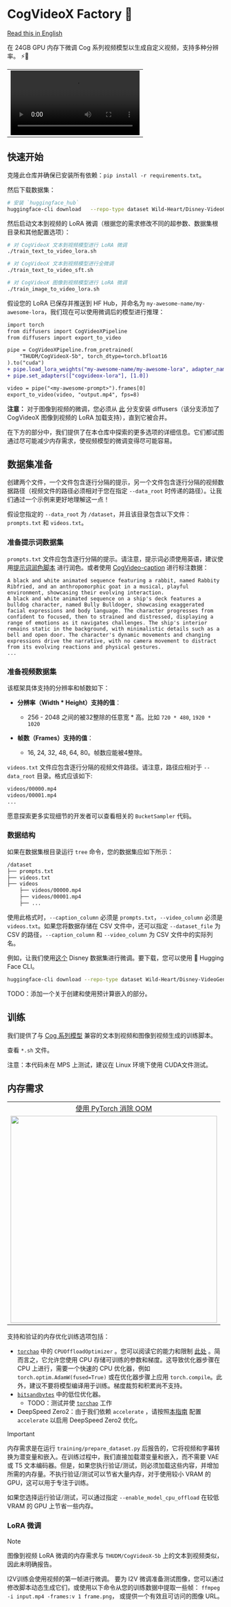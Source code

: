 # CogVideoX Factory 🧪

[Read this in English](./README_zh.md)

在 24GB GPU 内存下微调 Cog 系列视频模型以生成自定义视频，支持多种分辨率。 ⚡️📼

<table align="center">
<tr>
  <td align="center"><video src="https://github.com/user-attachments/assets/aad07161-87cb-4784-9e6b-16d06581e3e5">Your browser does not support the video tag.</video></td>
</tr>
</table>

## 快速开始

克隆此仓库并确保已安装所有依赖：`pip install -r requirements.txt`。

然后下载数据集：

```bash
# 安装 `huggingface_hub`
huggingface-cli download   --repo-type dataset Wild-Heart/Disney-VideoGeneration-Dataset   --local-dir video-dataset-disney
```

然后启动文本到视频的 LoRA 微调（根据您的需求修改不同的超参数、数据集根目录和其他配置选项）：

```bash
# 对 CogVideoX 文本到视频模型进行 LoRA 微调
./train_text_to_video_lora.sh

# 对 CogVideoX 文本到视频模型进行全微调
./train_text_to_video_sft.sh

# 对 CogVideoX 图像到视频模型进行 LoRA 微调
./train_image_to_video_lora.sh
```

假设您的 LoRA 已保存并推送到 HF Hub，并命名为 `my-awesome-name/my-awesome-lora`，我们现在可以使用微调后的模型进行推理：

```diff
import torch
from diffusers import CogVideoXPipeline
from diffusers import export_to_video

pipe = CogVideoXPipeline.from_pretrained(
    "THUDM/CogVideoX-5b", torch_dtype=torch.bfloat16
).to("cuda")
+ pipe.load_lora_weights("my-awesome-name/my-awesome-lora", adapter_name=["cogvideox-lora"])
+ pipe.set_adapters(["cogvideox-lora"], [1.0])

video = pipe("<my-awesome-prompt>").frames[0]
export_to_video(video, "output.mp4", fps=8)
```

**注意：** 对于图像到视频的微调，您必须从 [此](https://github.com/huggingface/diffusers/pull/9482) 分支安装
diffusers（该分支添加了 CogVideoX 图像到视频的 LoRA 加载支持），直到它被合并。

在下方的部分中，我们提供了在本仓库中探索的更多选项的详细信息。它们都试图通过尽可能减少内存需求，使视频模型的微调变得尽可能容易。

## 数据集准备

创建两个文件，一个文件包含逐行分隔的提示，另一个文件包含逐行分隔的视频数据路径（视频文件的路径必须相对于您在指定 `--data_root`
时传递的路径）。让我们通过一个示例来更好地理解这一点！

假设您指定的 `--data_root` 为 `/dataset`，并且该目录包含以下文件：`prompts.txt` 和 `videos.txt`。

### 准备提示词数据集

`prompts.txt`
文件应包含逐行分隔的提示。请注意，提示词必须使用英语，建议使用[提示词润色脚本](https://github.com/THUDM/CogVideo/blob/main/inference/convert_demo.py)
进行润色。或者使用 [CogVideo-caption](https://huggingface.co/THUDM/cogvlm2-llama3-caption) 进行标注数据：

```
A black and white animated sequence featuring a rabbit, named Rabbity Ribfried, and an anthropomorphic goat in a musical, playful environment, showcasing their evolving interaction.
A black and white animated sequence on a ship's deck features a bulldog character, named Bully Bulldoger, showcasing exaggerated facial expressions and body language. The character progresses from confident to focused, then to strained and distressed, displaying a range of emotions as it navigates challenges. The ship's interior remains static in the background, with minimalistic details such as a bell and open door. The character's dynamic movements and changing expressions drive the narrative, with no camera movement to distract from its evolving reactions and physical gestures.
...
```

### 准备视频数据集

该框架具体支持的分辨率和帧数如下：

- **分辨率（Width * Height）支持的值**：
    - 256 - 2048 之间的被32整除的任意宽 * 高。比如 `720 * 480`, `1920 * 1020`

- **帧数（Frames）支持的值**：
    - 16, 24, 32, 48, 64, 80。帧数应能被4整除。

`videos.txt` 文件应包含逐行分隔的视频文件路径。请注意，路径应相对于 `--data_root` 目录。格式应该如下:

```bash
videos/00000.mp4
videos/00001.mp4
...
```

愿意探索更多实现细节的开发者可以查看相关的 `BucketSampler` 代码。

### 数据结构

如果在数据集根目录运行 `tree` 命令，您的数据集应如下所示：

```bash
/dataset
├── prompts.txt
├── videos.txt
├── videos
    ├── videos/00000.mp4
    ├── videos/00001.mp4
    ├── ...
```

使用此格式时，`--caption_column` 必须是 `prompts.txt`，`--video_column` 必须是 `videos.txt`。如果您将数据存储在 CSV
文件中，还可以指定 `--dataset_file` 为 CSV 的路径，`--caption_column` 和 `--video_column` 为 CSV 文件中的实际列名。

例如，让我们使用[这个](https://huggingface.co/datasets/Wild-Heart/Disney-VideoGeneration-Dataset) Disney
数据集进行微调。要下载，您可以使用 🤗 Hugging Face CLI。

```bash
huggingface-cli download --repo-type dataset Wild-Heart/Disney-VideoGeneration-Dataset --local-dir video-dataset-disney
```

TODO：添加一个关于创建和使用预计算嵌入的部分。

## 训练

我们提供了与 [Cog 系列模型](https://huggingface.co/collections/THUDM/cogvideo-66c08e62f1685a3ade464cce)
兼容的文本到视频和图像到视频生成的训练脚本。

查看 `*.sh` 文件。

注意：本代码未在 MPS 上测试，建议在 Linux 环境下使用 CUDA文件测试。

## 内存需求

<table align="center">
<tr>
  <td align="center"><a href="https://www.youtube.com/watch?v=UvRl4ansfCg"> 使用 PyTorch 消除 OOM</a></td>
</tr>
<tr>
  <td align="center"><img src="assets/slaying-ooms.png" style="width: 480px; height: 480px;"></td>
</tr>
</table>

支持和验证的内存优化训练选项包括：

- [`torchao`](https://github.com/pytorch/ao) 中的 `CPUOffloadOptimizer`
  。您可以阅读它的能力和限制 [此处](https://github.com/pytorch/ao/tree/main/torchao/prototype/low_bit_optim#optimizer-cpu-offload)
  。简而言之，它允许您使用 CPU 存储可训练的参数和梯度。这导致优化器步骤在 CPU 上进行，需要一个快速的 CPU
  优化器，例如 `torch.optim.AdamW(fused=True)` 或在优化器步骤上应用 `torch.compile`。此外，建议不要将模型编译用于训练。梯度裁剪和积累尚不支持。
- [`bitsandbytes`](https://huggingface.co/docs/bitsandbytes/optimizers) 中的低位优化器。
    - TODO：测试并使 [`torchao`](https://github.com/pytorch/ao/tree/main/torchao/prototype/low_bit_optim) 工作
- DeepSpeed Zero2：由于我们依赖 `accelerate`
  ，请按照[本指南](https://huggingface.co/docs/accelerate/en/usage_guides/deepspeed) 配置 `accelerate` 以启用 DeepSpeed
  Zero2 优化。

> [!IMPORTANT]
> 内存需求是在运行 `training/prepare_dataset.py` 后报告的，它将视频和字幕转换为潜变量和嵌入。在训练过程中，我们直接加载潜变量和嵌入，而不需要
> VAE 或 T5 文本编码器。但是，如果您执行验证/测试，则必须加载这些内容，并增加所需的内存量。不执行验证/测试可以节省大量内存，对于使用较小
> VRAM 的 GPU，这可以用于专注于训练。
>
> 如果您选择运行验证/测试，可以通过指定 `--enable_model_cpu_offload` 在较低 VRAM 的 GPU 上节省一些内存。

### LoRA 微调

> [!NOTE]
> 图像到视频 LoRA 微调的内存需求与 `THUDM/CogVideoX-5b` 上的文本到视频类似，因此未明确报告。
>
> I2V训练会使用视频的第一帧进行微调。 要为 I2V 微调准备测试图像，您可以通过修改脚本动态生成它们，或使用以下命令从您的训练数据中提取一些帧：
> `ffmpeg -i input.mp4 -frames:v 1 frame.png`，
> 或提供一个有效且可访问的图像 URL。
